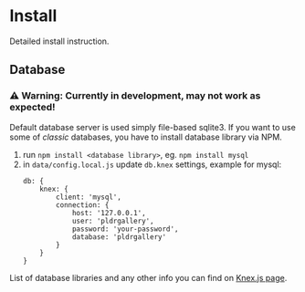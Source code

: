 # Install
Detailed install instruction.

## Database

### ⚠ Warning: Currently in development, may not work as expected!

Default database server is used simply file-based sqlite3. 
If you want to use some of _classic_ databases, you have to install database library via NPM.

1. run `npm install <database library>`, eg. `npm install mysql`
1. in `data/config.local.js` update `db.knex` settings, example for mysql:
    ```
    db: {
        knex: {
            client: 'mysql',
            connection: {
                host: '127.0.0.1',
                user: 'pldrgallery',
                password: 'your-password',
                database: 'pldrgallery'
            }
        }
    }
    ```

List of database libraries and any other info you can find on [Knex.js page](http://knexjs.org/#Installation-node). 